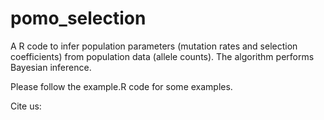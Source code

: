 # pomo_selection
A R code to infer population parameters (mutation rates and selection coefficients) from population data (allele counts). The algorithm performs Bayesian inference.

Please follow the example.R code for some examples.

Cite us:
